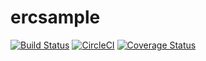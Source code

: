 # ercsample
[![Build Status](https://travis-ci.com/chenshuijin/ercsample.svg?branch=master)](https://travis-ci.com/chenshuijin/ercsample)
[![CircleCI](https://circleci.com/gh/chenshuijin/ercsample.svg?style=svg)](https://circleci.com/gh/chenshuijin/ercsample)
[![Coverage Status](https://coveralls.io/repos/github/chenshuijin/ercsample/badge.svg?branch=master)](https://coveralls.io/github/chenshuijin/ercsample?branch=master)
